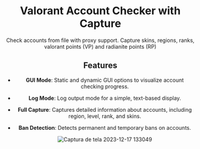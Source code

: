 <br/>
<div align="center">
  

  # Valorant Account Checker with Capture
  
  Check accounts from file with proxy support. Capture skins, regions, ranks, valorant points (VP) and radianite points (RP) 

## Features

- **GUI Mode**: Static and dynamic GUI options to visualize account checking progress.
- **Log Mode**: Log output mode for a simple, text-based display.
- **Full Capture**: Captures detailed information about accounts, including region, level, rank, and skins.
- **Ban Detection**: Detects permanent and temporary bans on accounts.
  
  ![Captura de tela 2023-12-17 133049](https://github.com/m0hamm4dx/SilverBullet/assets/149604228/70d31fc1-9931-4abf-a426-b1cafe9d4253)
